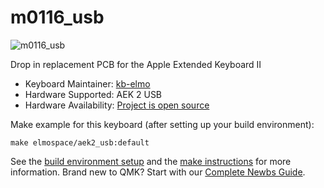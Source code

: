 # m0116_usb

![m0116_usb](https://i.imgur.com/0l0W3oYl.jpg)

Drop in replacement PCB for the Apple Extended Keyboard II

* Keyboard Maintainer: [kb-elmo](https://github.com/kb-elmo)
* Hardware Supported: AEK 2 USB
* Hardware Availability: [Project is open source](https://github.com/kb-elmo/aek2_usb)

Make example for this keyboard (after setting up your build environment):

    make elmospace/aek2_usb:default

See the [build environment setup](https://docs.qmk.fm/#/getting_started_build_tools) and the [make instructions](https://docs.qmk.fm/#/getting_started_make_guide) for more information. Brand new to QMK? Start with our [Complete Newbs Guide](https://docs.qmk.fm/#/newbs).
